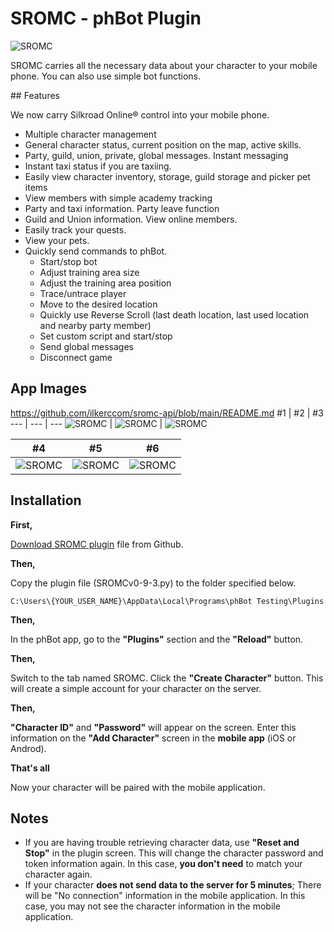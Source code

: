 # SROMC - phBot Plugin

![SROMC](https://i.ibb.co/whJr5wD/banner.png)

SROMC carries all the necessary data about your character to your mobile phone. You can also use simple bot functions.

## Features

We now carry Silkroad Online® control into your mobile phone.

- Multiple character management
- General character status, current position on the map, active skills.
- Party, guild, union, private, global messages. Instant messaging
- Instant taxi status if you are taxiing.
- Easily view character inventory, storage, guild storage and picker pet items
- View members with simple academy tracking
- Party and taxi information. Party leave function
- Guild and Union information. View online members.
- Easily track your quests.
- View your pets.
- Quickly send commands to phBot.
  - Start/stop bot
  - Adjust training area size
  - Adjust the training area position
  - Trace/untrace player
  - Move to the desired location
  - Quickly use Reverse Scroll (last death location, last used location and nearby party member)
  - Set custom script and start/stop
  - Send global messages
  - Disconnect game


## App Images
https://github.com/ilkerccom/sromc-api/blob/main/README.md
#1 | #2 | #3
--- | --- | --- 
![SROMC](https://i.ibb.co/bRfwtqs/1.png) | ![SROMC](https://i.ibb.co/vwnBvBL/2.png) | ![SROMC](https://i.ibb.co/tMHPs6j/3.png)

#4 | #5 | #6
--- | --- | --- 
![SROMC](https://i.ibb.co/2nnXLh2/4.png) | ![SROMC](https://i.ibb.co/jLGDvny/5.png) | ![SROMC](https://i.ibb.co/xfN35rb/6.png)

## Installation

**First,**

[Download SROMC plugin](https://github.com/ilkerccom/sromc-plugin) file from Github.

**Then,**

Copy the plugin file (SROMCv0-9-3.py) to the folder specified below.

``` C:\Users\{YOUR_USER_NAME}\AppData\Local\Programs\phBot Testing\Plugins ```

**Then,**

In the phBot app, go to the **"Plugins"** section and the **"Reload"** button.

**Then,**

Switch to the tab named SROMC. Click the **"Create Character"** button. This will create a simple account for your character on the server.

**Then,**

**"Character ID"** and **"Password"** will appear on the screen. Enter this information on the **"Add Character"** screen in the **mobile app** (iOS or Androd).

**That's all**

Now your character will be paired with the mobile application.


## Notes

- If you are having trouble retrieving character data, use **"Reset and Stop"** in the plugin screen. This will change the character password and token information again. In this case, **you don't need** to match your character again.
- If your character **does not send data to the server for 5 minutes**; There will be "No connection" information in the mobile application. In this case, you may not see the character information in the mobile application.

